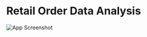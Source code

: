 # Retail Order Data Analysis
![App Screenshot](https://images.pexels.com/photos/6801648/pexels-photo-6801648.jpeg?auto=compress&cs=tinysrgb&w=1080)
